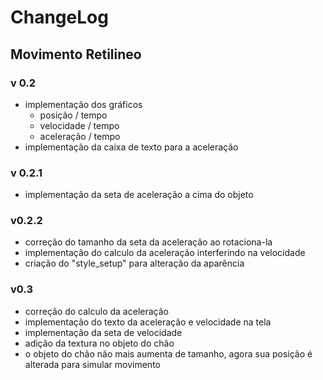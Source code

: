 # ChangeLog
## Movimento Retilineo
### v 0.2  
  - implementação dos gráficos
    -  posição / tempo
    -  velocidade / tempo
    -  aceleração / tempo
  - implementação da caixa de texto para a aceleração
  
### v 0.2.1
  - implementação da seta de aceleração a cima do objeto
  
### v0.2.2  
  - correção do tamanho da seta da aceleração ao rotaciona-la
  - implementação do calculo da aceleração interferindo na velocidade
  - criação do "style_setup" para alteração da aparência 

### v0.3
  - correção do calculo da aceleração
  - implementação do texto da aceleração e velocidade na tela
  - implementação da seta de velocidade
  - adição da textura no objeto do chão
  - o objeto do chão não mais aumenta de tamanho, agora sua posição é alterada para simular movimento 
